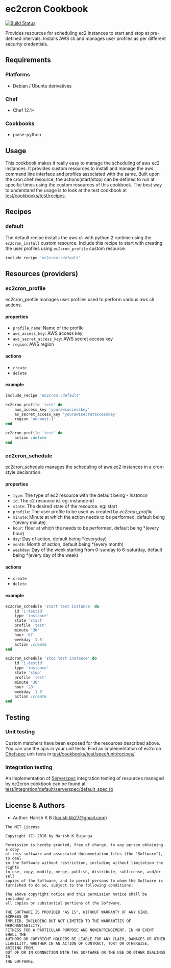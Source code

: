 # ec2cron Cookbook

[![Build Status](https://travis-ci.org/harishkb27/ec2cron.svg?branch=master)](https://travis-ci.org/harishkb27/ec2cron)


Provides resources for scheduling ec2 instances to start and stop at pre-defined intervals. Installs AWS cli and manages user profiles as per different security credentials.

## Requirements

### Platforms

- Debian / Ubuntu derivatives

### Chef

- Chef 12.1+

### Cookbooks

- poise-python

## Usage

This cookbook makes it really easy to manage the scheduling of aws ec2 instances. It provides custom resources to install and manage the aws command line interface and profiles associated with the same. Built upon the cron chef resource, the actions(start/stop) can be defined to run at specific times using the custom resources of this cookbook. The best way to understand the usage is to look at the test cookbook at [test/cookbooks/test/recipes](https://github.com/harishkb27/ec2cron/tree/master/test/cookbooks/test/recipes).

## Recipes

### default

The default recipe installs the aws cli with python 2 runtime using the `ec2cron_install` custom resource. Include this recipe to start with creating the user profiles using `ec2cron_profile` custom resource.

```ruby
include_recipe 'ec2cron::default'
```

## Resources (providers)

### ec2cron_profile

ec2cron_profile manages user profiles used to perform various aws cli actions.

#### properties

- `profile_name`: Name of the profile
- `aws_access_key`: AWS access key
- `aws_secret_access_key`: AWS secret access key
- `region`: AWS region

#### actions

- `create`
- `delete`

#### example

```ruby
include_recipe 'ec2cron::default'

ec2cron_profile 'test' do
	aws_access_key 'yourawsaccesskey'
	as_secret_access_key 'yourawssecretaccesskey'
	region 'eu-west-1'
end

ec2cron_profile 'test' do
	action :delete
end
```

### ec2cron_schedule

ec2cron_schedule manages the scheduling of aws ec2 instances in a cron-style declaration.

#### properties

- `type`: The type of ec2 resource with the default being - *instance*
- `id`: The c2 resource id. eg: instance-id
- `state`: The desired state of the resource. eg: start
- `profile`: The user profile to be used as created by *ec2cron_profile*
- `minute`: Minute at which the action needs to be performed, default being *(every minute)
- `hour`: Hour at which the needs to be performed, default being *(every hour)
- `day`: Day of action, default being *(everyday)
- `month`: Month of action, default being *(every month)
- `weekday`: Day of the week starting from 0-sunday to 6-saturday, default being *(every day of the week)

#### actions

- `create`
- `delete`

#### example

```ruby
ec2cron_schedule 'start test instance' do
	id 'i-testid'
	type 'instance'
	state 'start'
	profile 'test'
	minute '30'
	hour '07'
	weekday '1-5'
	action :create
end

ec2cron_schedule 'stop test instance' do
	id 'i-testid'
	type 'instance'
	state 'stop'
	profile 'test'
	minute '30'
	hour '20'
	weekday '1-5'
	action :create
end
```

## Testing

### Unit testing

Custom matchers have been exposed for the resources described above. You can use the apis in your unit tests. Find an implementation of ec2cron [Chefspec](https://github.com/sethvargo/chefspec) unit tests in [test/cookbooks/test/spec/unit/recipes/](https://github.com/harishkb27/ec2cron/tree/master/test/cookbooks/test/spec/unit/recipes).

### Integration testing

An implementation of [Serverspec](http://serverspec.org) integration testing of resources managed by ec2cron cookbook can be found at [test/integration/default/serverspec/default_spec.rb](https://github.com/harishkb27/ec2cron/blob/master/test/integration/default/serverspec/default_spec.rb)

## License & Authors

- Author: Harish K B ([harish.kb27@gmail.com](mailto:harish.kb27@gmail.com))

```text
The MIT License

Copyright (C) 2016 by Harish K Bujanga

Permission is hereby granted, free of charge, to any person obtaining a copy
of this software and associated documentation files (the "Software"), to deal
in the Software without restriction, including without limitation the rights
to use, copy, modify, merge, publish, distribute, sublicense, and/or sell
copies of the Software, and to permit persons to whom the Software is
furnished to do so, subject to the following conditions:

The above copyright notice and this permission notice shall be included in
all copies or substantial portions of the Software.

THE SOFTWARE IS PROVIDED "AS IS", WITHOUT WARRANTY OF ANY KIND, EXPRESS OR
IMPLIED, INCLUDING BUT NOT LIMITED TO THE WARRANTIES OF MERCHANTABILITY,
FITNESS FOR A PARTICULAR PURPOSE AND NONINFRINGEMENT. IN NO EVENT SHALL THE
AUTHORS OR COPYRIGHT HOLDERS BE LIABLE FOR ANY CLAIM, DAMAGES OR OTHER
LIABILITY, WHETHER IN AN ACTION OF CONTRACT, TORT OR OTHERWISE, ARISING FROM,
OUT OF OR IN CONNECTION WITH THE SOFTWARE OR THE USE OR OTHER DEALINGS IN
THE SOFTWARE.
```